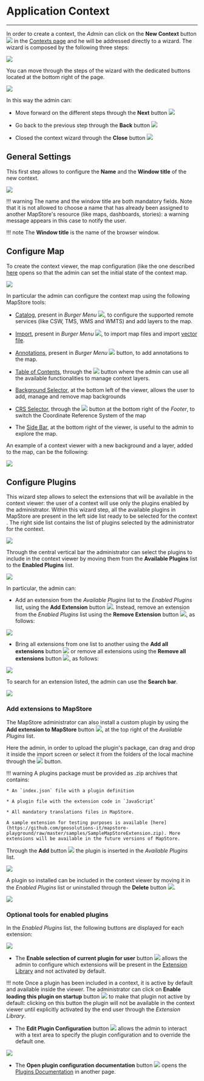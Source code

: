 # Application Context
*******************

In order to create a context, the *Admin* can click on the **New Context** button <img src="../img/button/new-context-button.jpg" class="ms-docbutton"/> in the [Contexts page](managing-contexts.md) and he will be addressed directly to a wizard. The wizard is composed by the following three steps:

<img src="../img/application-context/wizard.jpg" class="ms-docimage"/>

You can move through the steps of the wizard with the dedicated buttons located at the bottom right of the page.

<img src="../img/application-context/wizard2.jpg" class="ms-docimage"/>

In this way the admin can:

* Move forward on the different steps through the **Next** button <img src="../img/button/next-button.jpg" class="ms-docbutton"/>

* Go back to the previous step through the **Back** button <img src="../img/button/back-button.jpg" class="ms-docbutton"/>

* Closed the context wizard through the **Close** button <img src="../img/button/close-button.jpg" class="ms-docbutton"/>

## General Settings

This first step allows to configure the **Name** and the **Window title** of the new context.

<img src="../img/application-context/stepone.jpg" class="ms-docimage"/>

!!! warning
    The name and the window title are both mandatory fields. Note that it is not allowed to choose a name that has already been assigned to another MapStore's resource (like maps, dashboards, stories): a warning message appears in this case to notify the user.

!!! note
    The **Window title** is the name of the browser window.

## Configure Map

To create the context viewer, the map configuration (like the one described [here](exploring-maps.md) opens so that the admin can set the initial state of the context map.

<img src="../img/application-context/steptwo_part.jpg" class="ms-docimage"/>

In particular the admin can configure the context map using the following MapStore tools:

* [Catalog](catalog.md), present in *Burger Menu* <img src="../img/button/burger.jpg" class="ms-docbutton" />, to configure the supported remote services (like CSW, TMS, WMS and WMTS) and add layers to the map.

* [Import](import.md), present in *Burger Menu* <img src="../img/button/burger.jpg" class="ms-docbutton" />, to import map files and import [vector file](import.md#import-vector-files).

* [Annotations](annotations.md), present in *Burger Menu* <img src="../img/button/burger.jpg" class="ms-docbutton" /> button, to add annotations to the map.

* [Table of Contents](toc.md), through the <img src="../img/button/show-layers.jpg" class="ms-docbutton"/> button where the admin can use all the available functionalities to manage context layers.

* [Background Selector](background.md), at the bottom left of the viewer, allows the user to add, manage and remove map backgrounds

* [CRS Selector](footer.md#crs-selector), through the <img src="../img/button/crs_selector_icon.jpg" class="ms-docbutton" /> button at the bottom right of the *Footer*, to switch the Coordinate Reference System of the map

* The [Side Bar](side-bar.md), at the bottom right of the viewer, is useful to the admin to explore the map.

An example of a context viewer with a new background and a layer, added to the map, can be the following:

<img src="../img/application-context/es_steptwo.jpg" class="ms-docimage"/>

## Configure Plugins

This wizard step allows to select the extensions that will be available in the context viewer: the user of a context will use only the plugins enabled by the administrator.
Within this wizard step, all the available plugins in MapStore are present in the left side list ready to be selected for the context . The right side list contains the list of plugins selected by the administrator for the context.

<img src="../img/application-context/stepthree.jpg" class="ms-docimage" style="max-width:500px;"/>

Through the central vertical bar the administrator can select the plugins to include in the context viewer by moving them from the **Available Plugins**  list to the **Enabled Plugins** list.

<img src="../img/application-context/stepthree-bar.jpg" class="ms-docimage" style="max-width:500px;"/>

In particular, the admin can:

* Add an extension from the *Available Plugins* list to the *Enabled Plugins* list, using the **Add Extension** button <img src="../img/button/add_arrow_button.jpg" class="ms-docbutton"/>. Instead, remove an extension from the *Enabled Plugins* list using the **Remove Extension** button <img src="../img/button/remove_button.jpg" class="ms-docbutton"/>, as follows:

<img src="../img/application-context/extension-in-out.gif" class="ms-docimage"/>

* Bring all extensions from one list to another using the **Add all extensions** button <img src="../img/button/add-all-button.jpg" class="ms-docbutton"/> or remove all extensions using the **Remove all extensions** button <img src="../img/button/remove-all-button.jpg" class="ms-docbutton"/>, as follows:

<img src="../img/application-context/extensions-in-out.gif" class="ms-docimage"/>

To search for an extension listed, the admin can use the **Search bar**.

<img src="../img/application-context/stepthree-search.jpg" class="ms-docimage" style="max-width:500px;"/>

### Add extensions to MapStore

The MapStore administrator can also install a custom plugin by using the **Add extension to MapStore** button <img src="../img/button/upload-button.jpg" class="ms-docbutton"/>, at the top right of the *Available Plugins* list.

Here the admin, in order to upload the plugin's package, can drag and drop it inside the import screen or select it from the folders of the local machine through the <img src="../img/button/select-files.jpg" class="ms-docbutton"/> button.

!!! warning
    A plugins package must be provided as .zip archives that contains:

    * An `index.json` file with a plugin definition

    * A plugin file with the extension code in `JavaScript`

    * All mandatory translations files in MapStore.

    A sample extension for testing purposes is available [here](https://github.com/geosolutions-it/mapstore-playground/raw/master/samples/SampleMapStoreExtension.zip). More extensions will be available in the future versions of MapStore.

Through the **Add** button <img src="../img/button/add_group_confirm_button.jpg" class="ms-docbutton"/> the plugin is inserted in the *Available Plugins* list.

<img src="../img/application-context/upload_plugin1.jpg" class="ms-docimage" style="max-width:500px;"/>

A plugin so installed can be included in the context viewer by moving it in the *Enabled Plugins* list or uninstalled through the **Delete** button <img src="../img/button/delete_white_button.jpg" class="ms-docbutton"/>.

<img src="../img/application-context/upload_plugin2.jpg" class="ms-docimage" style="max-width:500px;"/>

### Optional tools for enabled plugins

In the *Enabled Plugins* list, the following buttons are displayed for each extension:

<img src="../img/application-context/enabled-buttons.jpg" class="ms-docimage" style="max-width:500px;"/>

* The **Enable selection of current plugin for user** button <img src="../img/button/enable-plugin-user.jpg" class="ms-docbutton"/> allows the admin to configure which extensions will be present in the [Extension Library](extension-library.md) and not activated by default.

!!! note
    Once a plugin has been included in a context, it is active by default and available inside the viewer. The administrator can click on **Enable loading this plugin on startup** button <img src="../img/button/user-startup-button.jpg" class="ms-docbutton"/> to make that plugin not active by default: clicking on this button the plugin will not be available in the context viewer until explicitly activated by the end user through the *Extension Library*.

* The **Edit Plugin Configuration** button <img src="../img/button/edit-plugin.jpg" class="ms-docbutton"/> allows the admin to interact with a text area to specify the plugin configuration and to override the default one.

<img src="../img/application-context/plugin-config.jpg" class="ms-docimage" style="max-width:300px;"/>

* The **Open plugin configuration documentation** button <img src="../img/button/docu-plugin.jpg" class="ms-docbutton"/> opens the [Plugins Documentation](https://mapstore.geo-solutions.it/mapstore/docs/api/plugins#plugins) in another page.


